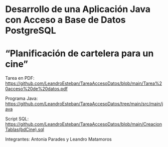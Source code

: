 # Desarrollo de una Aplicación Java con Acceso a Base de Datos PostgreSQL #
# “Planificación de cartelera para un cine” #
Tarea en PDF:
https://github.com/LeandroEsteban/TareaAccesoDatos/blob/main/Tarea%20acceso%20de%20datos.pdf

Programa Java:
https://github.com/LeandroEsteban/TareaAccesoDatos/tree/main/src/main/java

Script SQL:
https://github.com/LeandroEsteban/TareaAccesoDatos/blob/main/CreacionTablas(bdCine).sql

Integrantes: Antonia Parades y Leandro Matamoros
